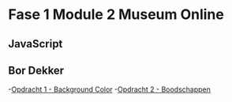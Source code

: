 # Fase 1 Module 2 Museum Online

## JavaScript

## Bor Dekker

-[Opdracht 1 - Background Color](http://127.0.0.1:5500/web/Les1-background-color/index.html)
-[Opdracht 2 - Boodschappen](http://127.0.0.1:5500/web/Les2-boodschappen/index.html)
